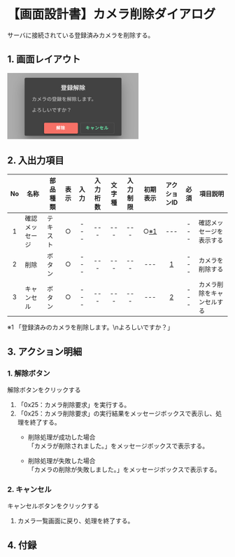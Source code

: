 # 【画面設計書】カメラ削除ダイアログ

サーバに接続されている登録済みカメラを削除する。

## 1. 画面レイアウト
<img width="300" src="./スクリーンショット 2025-08-19 103046.png">

## 2. 入出力項目

|No|名称|部品種類|表示|入力|入力桁数|文字種|入力制限|初期表示|アクションID|必須|項目説明|
|:---:|---|---|:---:|:---:|:---:|:---:|:---:|:---:|:---:|:---:|---|
|1|確認メッセージ|テキスト|○|---|---|---|---|○[※1](#notice1)|---|---|確認メッセージを表示する|
|2|削除|ボタン|○|---|---|---|---|---|[1](#action1)|---|カメラを削除する|
|3|キャンセル|ボタン|○|---|---|---|---|---|[2](#action2)|---|カメラ削除をキャンセルする|

<a id="notice1">※1</a>
「登録済みのカメラを削除します。\nよろしいですか？」

## 3. アクション明細

### 1. <a id="action1">解除ボタン</a>  
解除ボタンをクリックする
1.  「0x25：カメラ削除要求」を実行する。
2.  「0x25：カメラ削除要求」の実行結果をメッセージボックスで表示し、処理を終了する。
    *  削除処理が成功した場合  
  「カメラが削除されました。」をメッセージボックスで表示する。
    
    *  削除処理が失敗した場合  
      「カメラの削除が失敗しました。」をメッセージボックスで表示する。

### 2. <a id="action2">キャンセル</a>
キャンセルボタンをクリックする
1.  カメラ一覧画面に戻り、処理を終了する。


## 4. 付録

